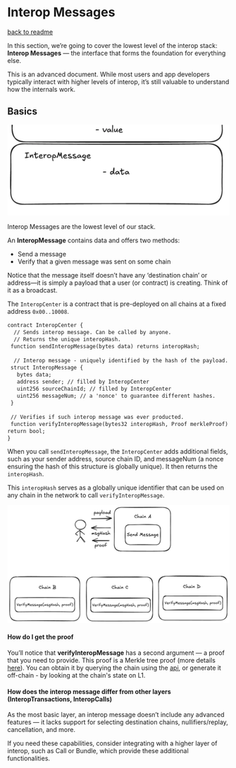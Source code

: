 # Interop Messages
[back to readme](../../README.md)

In this section, we’re going to cover the lowest level of the interop stack: **Interop Messages** — the interface that
forms the foundation for everything else.

This is an advanced document. While most users and app developers typically interact with higher levels of interop, it’s
still valuable to understand how the internals work.

## Basics

![interopmsg.png](../img/level_msg.png)

Interop Messages are the lowest level of our stack.

An **InteropMessage** contains data and offers two methods:

- Send a message
- Verify that a given message was sent on some chain

Notice that the message itself doesn’t have any ‘destination chain’ or address—it is simply a payload that a user (or
contract) is creating. Think of it as a broadcast.

The `InteropCenter` is a contract that is pre-deployed on all chains at a fixed address `0x00..10008`.

```solidity
contract InteropCenter {
  // Sends interop message. Can be called by anyone.
  // Returns the unique interopHash.
 function sendInteropMessage(bytes data) returns interopHash;

  // Interop message - uniquely identified by the hash of the payload.
 struct InteropMessage {
   bytes data;
   address sender; // filled by InteropCenter
   uint256 sourceChainId; // filled by InteropCenter
   uint256 messageNum; // a 'nonce' to guarantee different hashes.
 }

 // Verifies if such interop message was ever producted.
 function verifyInteropMessage(bytes32 interopHash, Proof merkleProof) return bool;
}
```

When you call `sendInteropMessage`, the `InteropCenter` adds additional fields, such as your sender address, source
chain ID, and messageNum (a nonce ensuring the hash of this structure is globally unique). It then returns the
`interopHash`.

This `interopHash` serves as a globally unique identifier that can be used on any chain in the network to call
`verifyInteropMessage`.

![A message created on one chain can be verified on any other chain.](../img/verify_interop_msg.png)

#### How do I get the proof

You’ll notice that **verifyInteropMessage** has a second argument — a proof that you need to provide. This proof is a
Merkle tree proof (more details [here](../message_root.md)). You can obtain it by querying the chain using the 
[api](https://docs.zksync.io/build/api-reference/zks-rpc#zks_getl2tol1msgproof), or generate it off-chain - by
looking at the chain's state on L1.

#### How does the interop message differ from other layers (InteropTransactions, InteropCalls)

As the most basic layer, an interop message doesn’t include any advanced features — it lacks support for selecting
destination chains, nullifiers/replay, cancellation, and more.

If you need these capabilities, consider integrating with a higher layer of interop, such as Call or Bundle, which
provide these additional functionalities.


<!-- ## Deeper Technical Dive

Let’s break down what happens inside the InteropCenter when a new interop message is created:

```solidity
function sendInteropMessage(bytes data) {
  messageNum += 1;
  msg = InteropMessage({data, msg.sender, block.chain_id, messageNum});
  // Does L2->L1 Messaging.
  sendToL1(abi.encode(msg));
  return keccak(msg);
}
```

As you can see, it populates the necessary data and then calls the `sendToL1` method.


#### Timestamps and Expiration

- In ElasticChain, older messages become increasingly difficult to validate as it becomes harder to gather the data
  required to construct a Merkle proof. Expiration is also being considered for this reason, but the specifics are yet
  to be determined. -->
